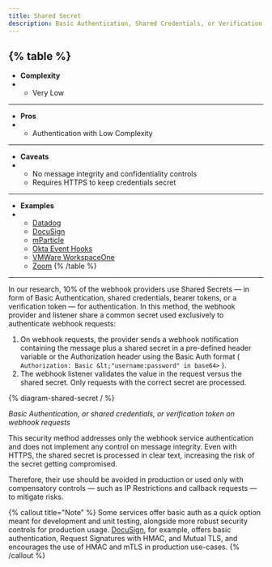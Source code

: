 ```yaml
---
title: Shared Secret
description: Basic Authentication, Shared Credentials, or Verification Token
--- 
```


{% table %}
---
* **Complexity**
* - Very Low
---
* **Pros**
* - Authentication with Low Complexity
---
* **Caveats**
* - No message integrity and confidentiality controls
  - Requires HTTPS to keep credentials secret
---
* **Examples**
* - [Datadog](https://docs.datadoghq.com/integrations/webhooks/#authentication)
  - [DocuSign](https://developers.docusign.com/platform/webhooks/connect/validation-and-security/)
  - [mParticle](https://docs.mparticle.com/integrations/webhook/event/)
  - [Okta Event Hooks](https://developer.okta.com/docs/concepts/event-hooks/#one-time-verification-request)
  - [VMWare WorkspaceOne](https://docs.vmware.com/en/VMware-Workspace-ONE-UEM/services/System_Settings_On_Prem/GUID-AWT-SYSTEM-ADVANCED-API-NOTIF.html)
  - [Zoom](https://marketplace.zoom.us/docs/guides/build/webhook-only-app)
{% /table %}

---

In our research, 10% of the webhook providers use Shared Secrets — in form of Basic Authentication, shared credentials, bearer tokens, or a verification token — for authentication. In this method, the webhook provider and listener share a common secret used exclusively to authenticate webhook requests:

1. On webhook requests, the provider sends a webhook notification containing the message plus a shared secret in a pre-defined header variable or the Authorization header using the Basic Auth format ( `Authorization: Basic &lt;"username:password" in base64>` ).
2. The webhook listener validates the value in the request versus the shared secret. Only requests with the correct secret are processed.

{% diagram-shared-secret / %} 

_Basic Authentication, or shared credentials, or verification token on webhook requests_

This security method addresses only the webhook service authentication and does not implement any control on message integrity. Even with HTTPS, the shared secret is processed in clear text, increasing the risk of the secret getting compromised.

Therefore, their use should be avoided in production or used only with compensatory controls — such as IP Restrictions and callback requests — to mitigate risks.

{% callout title="Note" %}
   Some services offer basic auth as a quick option meant for development and unit testing, alongside more robust security controls for production usage. [DocuSign](https://developers.docusign.com/platform/webhooks/connect/validation-and-security/), for example, offers basic authentication, Request Signatures with HMAC, and Mutual TLS, and encourages the use of HMAC and mTLS in production use-cases.
{% /callout %}
